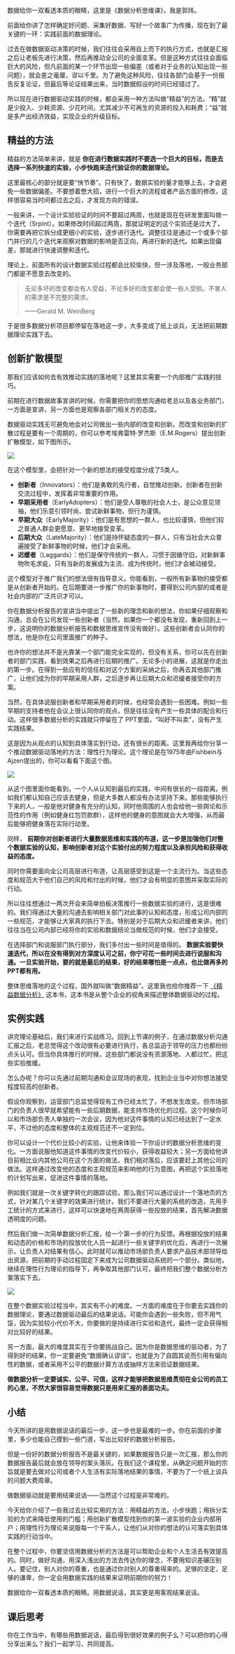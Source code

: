 数据给你一双看透本质的眼睛，这里是《数据分析思维课》，我是郭炜。

前面给你讲了怎样确定好问题、采集好数据、写好一个故事广为传播，现在到了最关键的一环：实践前面的数据理论。

过去在做数据驱动决策的时候，我们往往会采用自上而下的执行方式，也就是汇报之后让老板先进行决策，然后再推动全公司的全面变革。但是这种方式往往会面临巨大的风险，但凡前面的某一个环节出现一些偏差（或者对于业务的认知出现一些问题），就会差之毫厘，谬以千里。为了避免这种风险，往往各部门会基于一份报告反复论证，但最后等论证结果出来，当时数据假设的时间已经错过了。

所以现在进行数据驱动实践的时候，都会采用一种方法叫做“精益”的方法。“精”就是少投入、少耗资源、少花时间，尤其减少不可再生的资源的投入和耗费；“益”就是多产出经济效益，实现企业的升级目标。

## 精益的方法

精益的方法简单来讲，就是 **你在进行数据实践时不要选一个巨大的目标，而是去选择一系列快速的实验，小步快跑来迭代验证你的数据理论。**

这里最核心的部分就是要“快节奏”。只有快了，数据实验的量才能够上去，才会避免一些数据偏差。不要想着憋大招，进行一个巨大的流程或者产品方面的修改，这样很容易当时间都过去之后，才发现方向的错误。

一般来讲，一个设计实验验证的时间不要超过两周，也就是现在在研发里面叫做一个迭代（Srpint）。如果修改时间超过两周，那就证明定的这个实验还是过大了，你需要再把它拆分成更细小的实验，逐步进行迭代。调整往往是通过一个或多个部门并行的几个迭代来观察对数据的影响是否正向，再进行新的迭代。如果出现偏差，那就进行快速调整和迭代。

理论上，前面所有的设计数据实验过程都会比较愉快，但一涉及落地，一般业务部门都是不愿意去改变的。

> 无论多坏的改变都会有人受益，不论多好的改变都会使一些人受损。不害人的需求是不完整的需求。
>
> ——Gerald M. WeinBerg

于是很多数据分析项目都停留在落地这一步，大多变成了纸上谈兵，无法把前期数据理论实践下去。

## 创新扩散模型

那我们应该如何去有效推动实践的落地呢？这里其实需要一个内部推广实践的技巧。

前期在进行数据故事宣讲的时候，你需要把你的思想沟通给老总以及各业务部门，一方面是宣讲，另一方面也是观察各部门相关方的态度。

数据驱动实践无可避免地会对公司做出一些内部的改变和创新。而改变和创新的扩散过程是要有一个周期的，你可以参考埃弗雷特·罗杰斯（E.M.Rogers）提出创新扩散模型，如下图所示。

![](https://static001.geekbang.org/resource/image/0a/28/0aa98dc3f8943c73f9bd0ba9fed96a28.jpg?wh=2000x1077)

在这个模型里，会把针对一个新的想法的接受程度分成了5类人。

- **创新者**（Innovators）：他们是勇敢的先行者，自觉推动创新。创新者在创新交流过程中，发挥着非常重要的作用。
- **早期采用者**（EarlyAdopters）：他们是受人尊敬的社会人士，是公众意见领袖，他们乐意引领时尚、尝试新鲜事物，但行为谨慎。
- **早期大众**（EarlyMajority）：他们是有思想的一群人，也比较谨慎，但他们较之普通人群会更愿意、更早地接受变革。
- **后期大众**（LateMajority）：他们是持怀疑态度的一群人，只有当社会大众普遍接受了新鲜事物的时候，他们才会采用。
- **迟缓者**（Laggards）：他们是保守传统的一群人，习惯于因循守旧，对新鲜事物吹毛求疵，只有当新的发展成为主流、成为传统时，他们才会被动接受。

这个模型对于推广我们的想法很有指导意义。你能看到，一般所有新事物的接受都是从创新者开始的。在后期要进一步推广你的新事物时，要得到公司内部的或者是社会内部的广泛共识才可以。

你在数据分析报告的宣讲当中提出了一些新的理念和新的想法，你如果仔细观察和沟通，总会在公司发现一些创新者（当然，如果你一个都没有发现，重新回到上一步，这说明你的数据分析报告和数据思维宣传没有做好）。这些创新者会认同你的想法，他是你在公司里面推广的种子。

也许你的想法并不是光靠某一个部门能完全实现的，但没有关系，你可以先在创新者的部门实践，看到效果之后再进行后期的推广。无论多小的进展，这就是你走出的第一步。在得到一些应有的信任和对这个方案的采纳之后，你再去其他部门推广，让他们成为你的早期采用人群，之后逐步再让后期大众和迟缓者接受你的方案。

当然，在具体说服创新者和早期采用者的时候，也经常会遇到一些困难。例如一些早期的支持者他在会议上很认同你的观点，但是往往没有产生一些具体的配合和行动。这样很多数据分析的实践就只停留在了 PPT里面，“叫好不叫卖”，没有产生实践结果。

这是因为从观点的认知到具体落实到行动，还有很长的距离。这里我再给你分享一个推动数据驱动落地的方法：理性行为理论。这个理论是在1975年由Fishbein与Ajzen提出的，你可以看看下面这个图。

![](https://static001.geekbang.org/resource/image/da/fd/daabb05910d92fbdcfc2ce3fdb1494fd.jpg?wh=1946x941)

从这个图里面你能看到，一个人从认知到最后的实践，中间有很长的一段距离。例如我们都认知自己应该去健身，但是大多数人都没有办法坚持下来。那些能够执行下来的人，一般是他对健身有充分的认知，同时他周围的人也会给他一些舆论和示范性的作用（例如健身红包罚款群），这样他的健身的意图就会大大增强，从而最后能够把健身落在实际行动里。

同样， **前期你对创新者进行大量数据思维和实践的布道，这一步是加强他们对整个数据实验的认知，影响创新者对这个实验付出的努力程度以及承担风险和获得收益的态度。**

同时你需要面向全公司高层进行布道，让高层感受到这是一个主流行为。当这些态度和规范大于他们自己的风险和付出的时候，他们才会有明显的意图并采取实际的行动。

所以往往想通过一两次开会来简单拍板决策推行一些数据实验的进行，这是很难的。我们得通过大量的沟通去影响相关部门对此事的认知和态度，形成公司内部的一些规范，才能够让大家真的执行下去。特别是对于后期大众和迟缓者来讲，他们往往当在公司内部已经将你的实验和数据结论当做规范的时候，他们才会接受。

在选择部门和说服部门执行部分，我们多付出一些时间是值得的。 **数据实验要快速迭代，所以在没有得到对方深度认可之前，你宁可花一些时间去进行说服和沟通。一旦实验开始，要的就是最后的结果，好的结果哪怕是一点点，也比做再多的PPT都有用。**

整体思维落地的这个过程，国外就叫做“数据精益”。这里我也给你推荐一下 [《精益数据分析》](https://book.douban.com/subject/26278639/) 这本书，这本书是从整个企业的视角来描述整体数据驱动的过程。

## 实例实践

讲完理论基础后，我们来进行实战练习。回到上节课的例子，在通过数据分析沟通汇报之后，老总觉得这个改动很有必要进行执行，各总监迫于领导的压力也都纷纷点头认可。但当你具体推行的时候，这些部门都说没有资源落地、人都过忙，把这些实验推缓。

怎么办呢？你可以先通过前期沟通和会议现场的表现，找到企业当中对你想法接受程度较高的创新者。

假设你观察到，运营部门总监觉得现有工作已经太忙了，不想发生改变。但市场部门的负责人很早就希望能有一些后期数据，能支持市场优化的过程。这个时候你可以和市场部负责人单独约一次会议，因为他对这件事情的认知已经达到了一定水平，不过他的态度和整体的主观规范还不一定到位。

你可以设计一个代价比较小的实验，让他来体验一下你设计的数据分析思维的变化。一方面说服他知道这件事情的改变代价较小，获得收益较大；另一方面给他讲目前相比业内其他公司在这个方面的做法，我们相对落后，应该要赶上其他公司的做法。这样通过改变他的态度和主观规范来影响他的行为意图，再把这个实验落地的计划写出来，促进这件事情的落地。

例如我们就是一次关键字转化的跟踪试验，那么我们可以通过设计一个落地页的方式，针对某几个关键字的效果进行统计。我们不要进行大量的系统的改造，先用手工统计的方式来进行，这样可以快速地在两周获得一些投放的结果，首先解决数据透明度的问题。

然后我们做一次简单数据分析汇报，给一个第一步的行为反馈。再根据投放的结果和动态的价格和市场的投放优化人员一起进行一些关键字的优化后，再进行一次展示，让负责人对结果有信心。此时就可以推动市场部负责人要求产品技术部领导给出资源，把前期的手动过程固定下来成为公司数据驱动系统的一个部分。类似地，继续在理性行为理论的指导下，再争取其他部门认可，最终把我们整个数据分析方案落实下去。

![](https://static001.geekbang.org/resource/image/84/d2/84c1735e1c5c7575ab40c611c7c37fd2.jpg?wh=2000x1155)

在整个数据实验过程当中，其实有不小的难度。一方面的难度在于你要去实践你的数据理论，要通过数据驱动最后的结果说话。可能你会遇到一些失败，但不用气馁，因为实验较小代价不大，你要做的是持续进行实验和迭代，最终一定会获得相对比较好的结果。

另一方面，最大的难度其实在于你要挑战自己。因为你是数据思维的驱动者，为了得到好的结果，你一定要避免“数据确认谬误”。也就是为了自圆其说而引用有偏向性的数据，或者采用不公平的数据计算方法或抽样方法来验证数据结果。

**做数据分析一定要诚实、公平、可信，这样才能够把数据思维贯彻在全公司的员工的心里，不然大家很容易觉得数据只是用来汇报的表面功夫。**

## 小结

今天所讲的是用数据说话的最后一步，这一步也是最难的一步。你在前面的步骤里，多少也能自己摸到一些门道，写出比较好的数据分析报告。

但是一份好的数据分析报告不是最关键的，如果数据报告只是一次汇报，那么你的数据报告最后就会放在领导的案头落灰。在我们这个课程里，从确定问题开始的宗旨就是要去做对公司或者个人生活有实际落地结果的事情，不要为了一个纸上谈兵的问题大费周章。

做数据驱动就是要用结果说话——当然这个过程是非常难的。

今天给你介绍了一些我过去比较实用的方法：用精益的方法，小步快跑；用拆分实验的方式来降低使用的门槛；用创新扩散模型找到你的第一波实验的企业内部用户；用理性行为理论来说服每一个干系人，让他们从对你的想法的认可落实到具体实践的行动当中。

在整个过程中，你要坚信用数据分析的方法是可以帮助企业和个人生活去有效提高的。同时，做好沟通，用深入浅出的方法去传达你的理念，不要用知识差碾压别人。要记住，别人对你的尊重，也是通过你对别人的尊重得来的。足够的坚定，足够的谦卑，你一定会用数据实践的结果来证明前期你的努力！

数据给你一双看透本质的眼睛。用数据说话，其实更是用客观结果说话。

## 课后思考

你在工作当中，有哪些用数据说话，最后得到很好效果的例子么？可以把你的心得分享出来么？我们一起学习，共同提高。